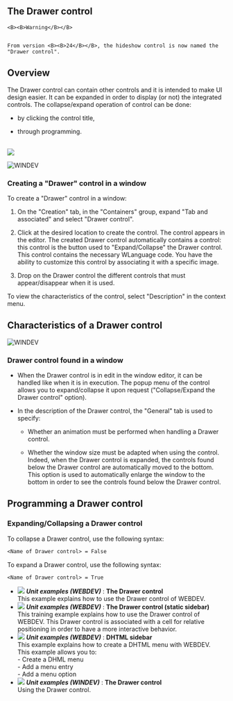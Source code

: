 


## The Drawer control
			




	<B><B>Warning</B></B>

	From version <B><B>24</B></B>, the hideshow control is now named the "Drawer control".

<a name="NOTE1"></a>
<a name="NOTE1_1"></a>


## Overview
<a name="overview_ELTTEXTE000171"></a>
The Drawer control can contain other controls and it is intended to make UI design easier. It can be expanded in order to display (or not) the integrated controls. The collapse/expand operation of control can be done:

- by clicking the control title,

- through programming.

<br>![](https://doc.pcsoft.fr/en-US/images/image.awp?langid=3&name=ChampTiroir.gif)

![WINDEV](https://doc.pcsoft.fr/ext/images/us/WD.png) 

### Creating a "Drawer" control in a window
<a name="creating_drawer_control_window_ELTPARAGRAPHE000026"></a>

To create a "Drawer" control in a window: 

1. On the "Creation" tab, in the "Containers" group, expand "Tab and associated" and select "Drawer control".

2. Click at the desired location to create the control. The control appears in the editor. 
	The created Drawer control automatically contains a control: this control is the button used to "Expand/Collapse" the Drawer control. This control contains the necessary WLanguage code. You have the ability to customize this control by associating it with a specific image.

3. Drop on the Drawer control the different controls that must appear/disappear when it is used.


To view the characteristics of the control, select "Description" in the context menu.

<a name="NOTE2"></a>
<a name="NOTE2_1"></a>


## Characteristics of a Drawer control
<a name="characteristics_drawer_control_ELTTEXTE000207"></a>
![WINDEV](https://doc.pcsoft.fr/ext/images/us/WD.png) 

### Drawer control found in a window
<a name="drawer_control_found_window_ELTPARAGRAPHE000086"></a>

- When the Drawer control is in edit in the window editor, it can be handled like when it is in execution. The popup menu of the control allows you to expand/collapse it upon request ("Collapse/Expand the Drawer control" option).

- In the description of the Drawer control, the "General" tab is used to specify:

	- Whether an animation must be performed when handling a Drawer control.

	- Whether the window size must be adapted when using the control. Indeed, when the Drawer control is expanded, the controls found below the Drawer control are automatically moved to the bottom. This option is used to automatically enlarge the window to the bottom in order to see the controls found below the Drawer control.







<a name="NOTE3"></a>
<a name="NOTE3_1"></a>


## Programming a Drawer control
<a name="programming_drawer_control_ELTTEXTE000237"></a>


### Expanding/Collapsing a Drawer control
<a name="expandingcollapsing_drawer_control_ELTPARAGRAPHE000114"></a>To collapse a Drawer control, use the following syntax:


```txt
<Name of Drawer control> = False
```


To expand a Drawer control, use the following syntax:


```txt
<Name of Drawer control> = True
```



- ![](https://doc.pcsoft.fr/en-US/images/image.awp?langid=3&name=TheDrawercontrol.gif) ***Unit examples (WEBDEV)*** : **The Drawer control** <br>This example explains how to use the Drawer control of WEBDEV.
- ![](https://doc.pcsoft.fr/en-US/images/image.awp?langid=3&name=TheDrawercontrol_staticsidebar_.gif) ***Unit examples (WEBDEV)*** : **The Drawer control (static sidebar)** <br>This training example explains how to use the Drawer control of WEBDEV. This Drawer control is associated with a cell for relative positioning in order to have a more interactive behavior.
- ![](https://doc.pcsoft.fr/en-US/images/image.awp?langid=3&name=DHTMLsidebar.gif) ***Unit examples (WEBDEV)*** : **DHTML sidebar** <br>This example explains how to create a DHTML menu with WEBDEV.<br>This example allows you to:<br>- Create a DHML menu<br>- Add a menu entry<br>- Add a menu option
- ![](https://doc.pcsoft.fr/en-US/images/image.awp?langid=3&name=TheDrawercontrol.gif) ***Unit examples (WINDEV)*** : **The Drawer control** <br>Using the Drawer control.



